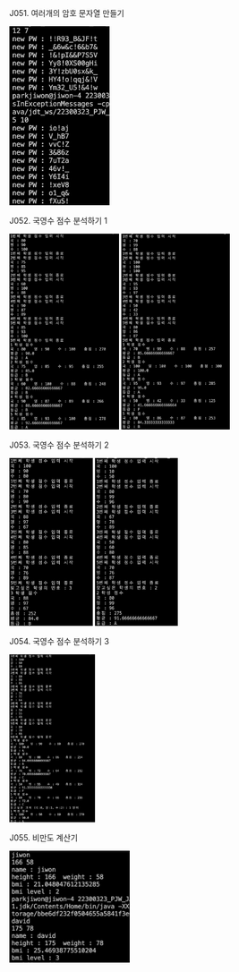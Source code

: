 J051. 여러개의 암호 문자열 만들기<br>

<img src= 'https://github.com/jiwonpark831/22300323_PJW_JAVA/blob/main/src/week10/screenshots/j051.png' height = 320>

J052. 국영수 점수 분석하기 1<br>

<img src= 'https://github.com/jiwonpark831/22300323_PJW_JAVA/blob/main/src/week10/screenshots/j052_1.png' height = 350>
<img src= 'https://github.com/jiwonpark831/22300323_PJW_JAVA/blob/main/src/week10/screenshots/j052_2.png' height = 350>

J053. 국영수 점수 분석하기 2<br>

<img src= 'https://github.com/jiwonpark831/22300323_PJW_JAVA/blob/main/src/week10/screenshots/j053_1.png' height = 300>
<img src= 'https://github.com/jiwonpark831/22300323_PJW_JAVA/blob/main/src/week10/screenshots/j053_2.png' height = 300>

J054. 국영수 점수 분석하기 3<br>

<img src= 'https://github.com/jiwonpark831/22300323_PJW_JAVA/blob/main/src/week10/screenshots/j054_1.png' height = 300>

J055. 비만도 계산기<br>

<img src= 'https://github.com/jiwonpark831/22300323_PJW_JAVA/blob/main/src/week10/screenshots/j055.png' height = 200>




